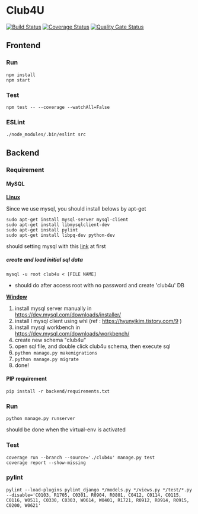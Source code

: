 # Club4U

[![Build Status](https://travis-ci.com/swsnu/swpp2019-team13.svg?branch=master)](https://travis-ci.com/swsnu/swpp2019-team13)
[![Coverage Status](https://coveralls.io/repos/github/swsnu/swpp2019-team13/badge.svg?branch=master)](https://coveralls.io/github/swsnu/swpp2019-team13?branch=master)
[![Quality Gate Status](https://sonarcloud.io/api/project_badges/measure?project=swsnu_swpp2019-team13&metric=alert_status)](https://sonarcloud.io/dashboard?id=swsnu_swpp2019-team13)

## Frontend

### Run

```
npm install
npm start
```

### Test

```
npm test -- --coverage --watchAll=False
```

### ESLint

```
./node_modules/.bin/eslint src
```

## Backend

### Requirement

#### MySQL

**<u>Linux</u>**

Since we use mysql, you should install belows by apt-get

```
sudo apt-get install mysql-server mysql-client
sudo apt-get install libmysqlclient-dev
sudo apt-get install pylint
sudo apt-get install libpq-dev python-dev
```

should setting mysql with this [link](https://bscnote.tistory.com/77) at first

##### create and load initial sql data

```
mysql -u root club4u < [FILE NAME]
```

- should do after access root with no password and create 'club4u' DB

<u>**Window**</u>

1. install mysql server manually in https://dev.mysql.com/downloads/installer/
2. install l mysql client using whl (ref : https://hyunyikim.tistory.com/9 )
3. install mysql workbench in https://dev.mysql.com/downloads/workbench/
4. create new schema "club4u"
5. open sql file, and double click club4u schema, then execute sql
6. `python manage.py makemigrations`
7. `python manage.py migrate`
8. done!

#### PIP requirement

```
pip install -r backend/requirements.txt
```

### Run

```
python manage.py runserver
```

should be done when the virtual-env is activated

### Test

```
coverage run --branch --source='./club4u' manage.py test
coverage report --show-missing
```

### pylint

```
pylint --load-plugins pylint_django */models.py */views.py */test/*.py --disable='C0103, R1705, C0301, R0904, R0801, C0412, C0114, C0115, C0116, W0511, C0330, C0303, W0614, W0401, R1721, R0912, R0914, R0915, C0200, W0621'
```
